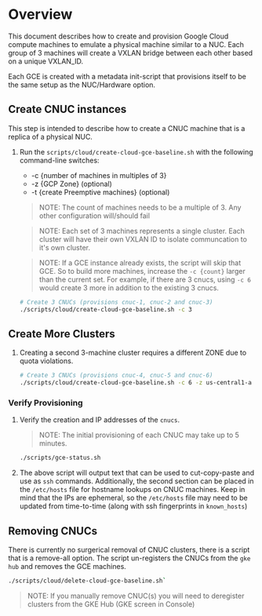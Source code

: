 # Overview

This document describes how to create and provision Google Cloud compute machines to emulate a physical machine similar to a NUC. Each group of 3 machines will create a VXLAN bridge between each other based on a unique VXLAN_ID.

Each GCE is created with a metadata init-script that provisions itself to be the same setup as the NUC/Hardware option.

## Create CNUC instances

This step is intended to describe how to create a CNUC machine that is a replica of a physical NUC.

1. Run the `scripts/cloud/create-cloud-gce-baseline.sh` with the following command-line switches:

    * -c {number of machines in multiples of 3}
    * -z {GCP Zone} (optional)
    * -t {create Preemptive machines} (optional)

    > NOTE: The count of machines needs to be a multiple of 3. Any other configuration will/should fail

    > NOTE: Each set of 3 machines represents a single cluster. Each cluster will have their own VXLAN ID to isolate communcation to it's own cluster.

    > NOTE: If a GCE instance already exists, the script will skip that GCE. So to build more machines, increase the `-c {count}` larger than the current set. For example, if there are 3 cnucs, using `-c 6` would create 3 more in addition to the existing 3 cnucs.

    ```bash
    # Create 3 CNUCs (provisions cnuc-1, cnuc-2 and cnuc-3)
    ./scripts/cloud/create-cloud-gce-baseline.sh -c 3
    ```

## Create More Clusters

1. Creating a second 3-machine cluster requires a different ZONE due to quota violations.
    ```bash
    # Create 3 CNUCs (provisions cnuc-4, cnuc-5 and cnuc-6)
    ./scripts/cloud/create-cloud-gce-baseline.sh -c 6 -z us-central1-a
    ```

### Verify Provisioning

1. Verify the creation and IP addresses of the `cnucs`.

    > NOTE: The initial provisioning of each CNUC may take up to 5 minutes.

    ```bash
    ./scripts/gce-status.sh
    ```
1. The above script will output text that can be used to cut-copy-paste and use as `ssh` commands. Additionally, the second section can be placed in the `/etc/hosts` file for hostname lookups on CNUC machines. Keep in mind that the IPs are ephemeral, so the `/etc/hosts` file may need to be updated from time-to-time (along with ssh fingerprints in `known_hosts`)

## Removing CNUCs

There is currently no surgerical removal of CNUC clusters, there is a script that is a remove-all option. The script un-registers the CNUCs from the `gke hub` and removes the GCE machines.

```bash
./scripts/cloud/delete-cloud-gce-baseline.sh`
```

> NOTE: If you manually remove CNUC(s) you will need to deregister clusters from the GKE Hub (GKE screen in Console)
